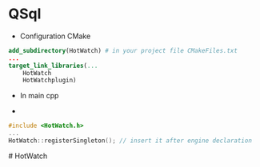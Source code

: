 # QSql


* Configuration CMake
  
```cmake
add_subdirectory(HotWatch) # in your project file CMakeFiles.txt
... 
target_link_libraries(...
    HotWatch
    HotWatchplugin)
```
 - In main cpp

 - 
```c++
#include <HotWatch.h>
...
HotWatch::registerSingleton(); // insert it after engine declaration
```


#   H o t W a t c h 
 
 
